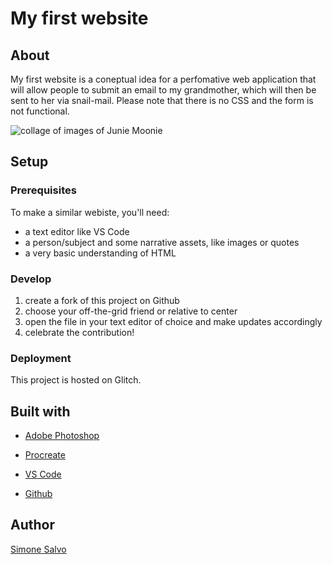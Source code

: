 # My first website

## About
My first website is a coneptual idea for a perfomative web application that will allow people to submit an email to my grandmother, which will then be sent to her via snail-mail. Please note that there is no CSS and the form is not functional.

![collage of images of Junie Moonie](https://simoneava-first-website.glitch.me/junecollage.png)

## Setup
### Prerequisites
To make a similar webiste, you'll need:
- a text editor like VS Code
- a person/subject and some narrative assets, like images or quotes
- a very basic understanding of HTML

### Develop
1. create a fork of this project on Github
2. choose your off-the-grid friend or relative to center
2. open the file in your text editor of choice and make updates accordingly
3. celebrate the contribution!

### Deployment

This project is hosted on Glitch.

## Built with

- [Adobe Photoshop](https://www.adobe.com/products/photoshop.html)

- [Procreate](https://procreate.art/)
- [VS Code](https://code.visualstudio.com/)
- [Github](http://github.com/)

## Author

[Simone Salvo](https://www.simonesalvo.com/)
